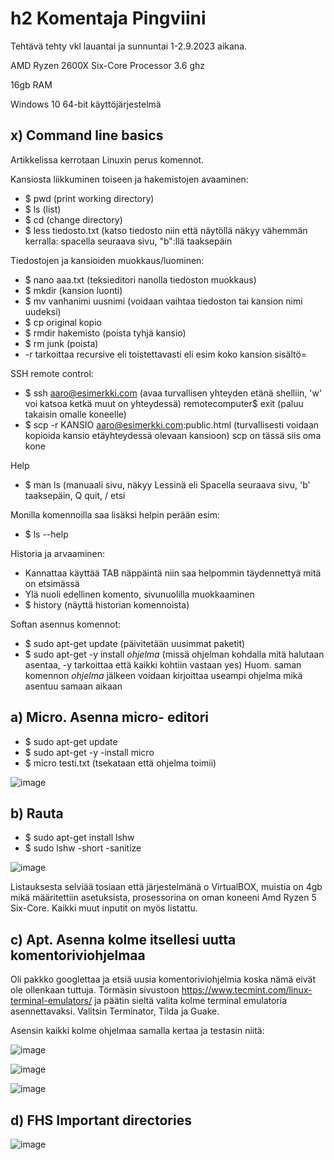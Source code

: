 # h2 Komentaja Pingviini

Tehtävä tehty vkl lauantai ja sunnuntai 1-2.9.2023 aikana.

AMD Ryzen 2600X Six-Core Processor 3.6 ghz

16gb RAM

Windows 10 64-bit käyttöjärjestelmä

## x) Command line basics

Artikkelissa kerrotaan Linuxin perus komennot.

Kansiosta liikkuminen toiseen ja hakemistojen avaaminen:

- $ pwd (print working directory)
- $ ls (list)
- $ cd (change directory) 
- $ less tiedosto.txt (katso tiedosto niin että näytöllä näkyy vähemmän kerralla: spacella seuraava sivu, "b":llä taaksepäin
  
Tiedostojen ja kansioiden muokkaus/luominen:

- $ nano aaa.txt (teksieditori nanolla tiedoston muokkaus)
- $ mkdir (kansion luonti)
- $ mv vanhanimi uusnimi (voidaan vaihtaa tiedoston tai kansion nimi uudeksi)
- $ cp original kopio 
- $ rmdir hakemisto (poista tyhjä kansio)
- $ rm junk (poista)
- -r tarkoittaa recursive eli toistettavasti eli esim koko kansion sisältö=

SSH remote control:

- $ ssh aaro@esimerkki.com (avaa turvallisen yhteyden etänä shelliin, 'w' voi katsoa ketkä muut on yhteydessä)
  remotecomputer$ exit (paluu takaisin omalle koneelle)
- $ scp -r KANSIO aaro@esimerkki.com:public.html (turvallisesti voidaan kopioida kansio etäyhteydessä olevaan kansioon) scp on tässä siis oma kone

 Help
 
 - $ man ls (manuaali sivu, näkyy Lessinä eli Spacella seuraava sivu, 'b' taaksepäin, Q quit, / etsi
    
Monilla komennoilla saa lisäksi helpin perään esim:

- $ ls --help

Historia ja arvaaminen:

- Kannattaa käyttää TAB näppäintä niin saa helpommin täydennettyä mitä on etsimässä
- Ylä nuoli edellinen komento, sivunuolilla muokkaaminen
- $ history (näyttä historian komennoista)

Softan asennus komennot:

- $ sudo apt-get update (päivitetään uusimmat paketit)
- $ sudo apt-get -y install *ohjelma* (missä ohjelman kohdalla mitä halutaan asentaa, -y tarkoittaa että kaikki kohtiin vastaan yes)
Huom. saman komennon *ohjelma* jälkeen voidaan kirjoittaa useampi ohjelma mikä asentuu samaan aikaan

## a) Micro. Asenna micro- editori

- $ sudo apt-get update
- $ sudo apt-get -y -install micro
- $ micro testi.txt (tsekataan että ohjelma toimii)


![image](https://github.com/aarott/linuxpalvelimet/assets/78908566/ff1810f5-e785-4b0f-9916-7a6aefa162f4)

## b) Rauta

- $ sudo apt-get install lshw 
- $ sudo lshw -short -sanitize

![image](https://github.com/aarott/linuxpalvelimet/assets/78908566/55dd8749-1319-4a12-87fc-5d0ade1c83e1)


Listauksesta selviää tosiaan että järjestelmänä o VirtualBOX, muistia on 4gb mikä määritettiin asetuksista, prosessorina on oman koneeni Amd Ryzen 5 Six-Core. Kaikki muut inputit on myös listattu.

## c) Apt. Asenna kolme itsellesi uutta komentoriviohjelmaa

Oli pakkko googlettaa ja etsiä uusia komentoriviohjelmia koska nämä eivät ole ollenkaan tuttuja.
Törmäsin sivustoon https://www.tecmint.com/linux-terminal-emulators/ ja päätin sieltä valita kolme terminal emulatoria asennettavaksi.
Valitsin Terminator, Tilda ja Guake.

Asensin kaikki kolme ohjelmaa samalla kertaa ja testasin niitä:

![image](https://github.com/aarott/linuxpalvelimet/assets/78908566/a2b3d7de-2d8f-4c10-91e4-110ccf6ad894)

![image](https://github.com/aarott/linuxpalvelimet/assets/78908566/58d8f454-4bfb-4403-85ef-5f97f7d3a9ee)

![image](https://github.com/aarott/linuxpalvelimet/assets/78908566/74bd1604-3259-4060-af14-d46f99a9a367)




## d) FHS Important directories


![image](https://github.com/aarott/linuxpalvelimet/assets/78908566/e42675ea-ae3f-49dc-918a-30f55b7882da)










 


  
